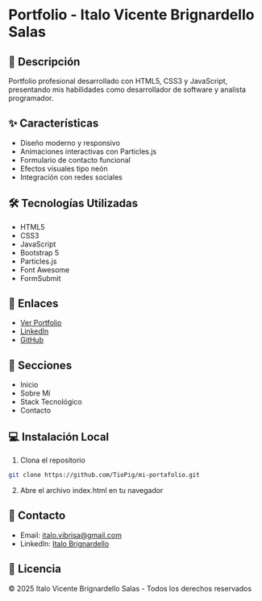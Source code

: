 # Portfolio - Italo Vicente Brignardello Salas

## 🚀 Descripción
Portfolio profesional desarrollado con HTML5, CSS3 y JavaScript, presentando mis habilidades como desarrollador de software y analista programador.

## ✨ Características
- Diseño moderno y responsivo
- Animaciones interactivas con Particles.js
- Formulario de contacto funcional
- Efectos visuales tipo neón
- Integración con redes sociales

## 🛠 Tecnologías Utilizadas
- HTML5
- CSS3
- JavaScript
- Bootstrap 5
- Particles.js
- Font Awesome
- FormSubmit

## 🔗 Enlaces
- [Ver Portfolio](https://tiopig.github.io/)
- [LinkedIn](https://www.linkedin.com/in/italobrignardello/)
- [GitHub](https://github.com/TioPig/)

## 📱 Secciones
- Inicio
- Sobre Mí
- Stack Tecnológico
- Contacto

## 💻 Instalación Local
1. Clona el repositorio
```bash
git clone https://github.com/TioPig/mi-portafolio.git
```
2. Abre el archivo index.html en tu navegador

## 📧 Contacto
- Email: italo.vibrisa@gmail.com
- LinkedIn: [Italo Brignardello](https://www.linkedin.com/in/italobrignardello/)

## 📝 Licencia
© 2025 Italo Vicente Brignardello Salas - Todos los derechos reservados
